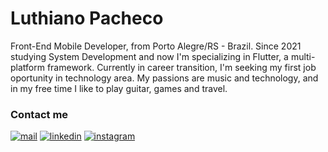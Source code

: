 # Luthiano Pacheco
Front-End Mobile Developer, from Porto Alegre/RS - Brazil.
Since 2021 studying System Development and now I'm specializing in Flutter, a multi-platform framework. 
Currently in career transition, I'm seeking my first job oportunity in technology area. 
My passions are music and technology, and in my free time I like to play guitar, games and travel.


### Contact me
[![mail](https://img.shields.io/badge/email-0A66C2?style=for-the-badge&color=black&logo=gmail)](luthianopacheco@gmail.com) [![linkedin](https://img.shields.io/badge/linkedin-0A66C2?style=for-the-badge&color=black&logo=linkedin&logoColor=blue)](https://www.linkedin.com/in/luthiano-pacheco) [![instagram](https://img.shields.io/badge/instagram-1DA1F2?style=for-the-badge&color=black&logo=instagram)](https://www.instagram.com/luthianopacheco/)
